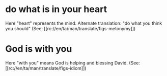 # do what is in your heart

Here "heart" represents the mind. Alternate translation: "do what you think you should" (See: [[rc://en/ta/man/translate/figs-metonymy]])

# God is with you

Here "with you" means God is helping and blessing David. (See: [[rc://en/ta/man/translate/figs-idiom]])

